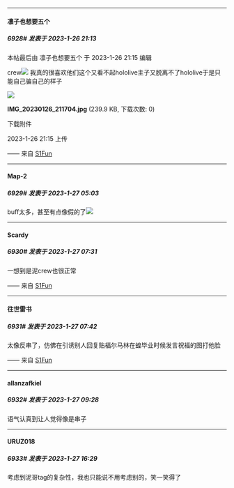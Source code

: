 

*****

####  凛子也想要五个  
##### 6928#       发表于 2023-1-26 21:13

 本帖最后由 凛子也想要五个 于 2023-1-26 21:15 编辑 

crew<img src="https://static.saraba1st.com/image/smiley/face2017/067.png" referrerpolicy="no-referrer">
我真的很喜欢他们这个又看不起hololive主子又脱离不了hololive于是只能自己骗自己的样子

<img src="https://img.saraba1st.com/forum/202301/26/211525y91c3xmad4ug34xu.jpg" referrerpolicy="no-referrer">

<strong>IMG_20230126_211704.jpg</strong> (239.9 KB, 下载次数: 0)

下载附件

2023-1-26 21:15 上传

—— 来自 [S1Fun](https://s1fun.koalcat.com)



*****

####  Map-2  
##### 6929#       发表于 2023-1-27 05:03

buff太多，甚至有点像假的了<img src="https://static.saraba1st.com/image/smiley/face2017/001.png" referrerpolicy="no-referrer">



*****

####  Scardy  
##### 6930#       发表于 2023-1-27 07:31

一想到是泥crew也很正常

—— 来自 [S1Fun](https://s1fun.koalcat.com)



*****

####  往世雷书  
##### 6931#       发表于 2023-1-27 07:42

太像反串了，仿佛在引诱别人回复贴福尔马林在蝗毕业时候发言祝福的图打他脸

—— 来自 [S1Fun](https://s1fun.koalcat.com)



*****

####  allanzafkiel  
##### 6932#       发表于 2023-1-27 09:28

语气认真到让人觉得像是串子



*****

####  URUZ018  
##### 6933#       发表于 2023-1-27 16:29

考虑到泥哥tag的复杂性，我也只能说不用考虑别的，笑一笑得了

